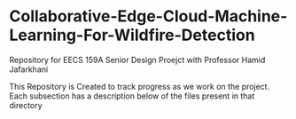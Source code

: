 # Collaborative-Edge-Cloud-Machine-Learning-For-Wildfire-Detection
Repository for EECS 159A Senior Design Proejct with Professor Hamid Jafarkhani

This Repository is Created to track progress as we work on the project. Each subsection has a description below of the files present in that directory



